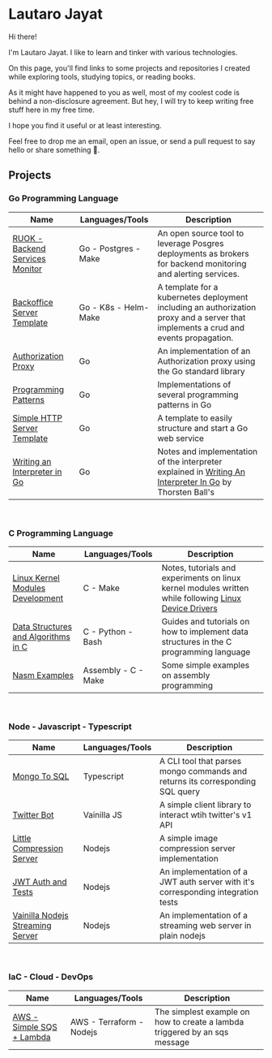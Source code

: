 # Lautaro Jayat
Hi there!

I'm Lautaro Jayat. I like to learn and tinker with various technologies.

On this page, you'll find links to some projects and repositories I created while exploring tools, studying topics, or reading books.

As it might have happened to you as well, most of my coolest code is behind a non-disclosure agreement. But hey, I will try to keep writing free stuff here in my free time.

I hope you find it useful or at least interesting.

Feel free to drop me an email, open an issue, or send a pull request to say hello or share something 🙂.


## Projects

### Go Programming Language

|    Name    |    Languages/Tools    |    Description    |
|------------|-----------------------|-------------------|
|[RUOK - Backend Services Monitor](https://github.com/LautaroJayat/ruok)| Go - Postgres - Make | An open source tool to leverage Posgres deployments as brokers for backend monitoring and alerting services. | 
|[Backoffice Server Template](https://github.com/LautaroJayat/go-backoffice-template)| Go - K8s - Helm- Make | A template for a kubernetes deployment including an authorization proxy and a server that implements a crud and events propagation. | 
|[Authorization Proxy](https://github.com/LautaroJayat/go_auth_proxy_example)| Go | An implementation of an Authorization proxy using the Go standard library|
|[Programming Patterns](https://github.com/LautaroJayat/golang_examples)| Go | Implementations of several programming patterns in Go |
|[Simple HTTP Server Template](https://github.com/LautaroJayat/go-simple-server-template)| Go | A template to easily structure and start a Go web service |
|[Writing an Interpreter in Go](https://github.com/LautaroJayat/writing-an-interpreter-in-go)| Go | Notes and implementation of the interpreter explained in [Writing An Interpreter In Go](https://interpreterbook.com/) by Thorsten Ball's|

<br>

### C Programming Language

|    Name    |    Languages/Tools    |    Description    |
|------------|-----------------------|-------------------|
|[Linux Kernel Modules Development](https://github.com/LautaroJayat/linux-kernel-modules-development) | C - Make | Notes, tutorials and experiments on linux kernel modules written while following [Linux Device Drivers](https://lwn.net/Kernel/LDD3/)|
|[Data Structures and Algorithms in C](https://github.com/LautaroJayat/data-structures-and-algorithms-in-c) | C - Python - Bash | Guides and tutorials on how to implement data structures in the C programming language|
|[Nasm Examples](https://github.com/LautaroJayat/nasm_examples) | Assembly - C - Make | Some simple examples on assembly programming|

<br>

### Node - Javascript - Typescript

|    Name    |    Languages/Tools    |    Description    |
|------------|-----------------------|-------------------|
|[Mongo To SQL](https://github.com/LautaroJayat/mongo-to-sql) | Typescript | A CLI tool that parses mongo commands and returns its corresponding SQL query|
|[Twitter Bot](https://github.com/LautaroJayat/twitter_bot) | Vainilla JS | A simple client library to interact wtih twitter's v1 API|
|[Little Compression Server](https://github.com/LautaroJayat/imagemin-compress-server)| Nodejs | A simple image compression server implementation|
|[JWT Auth and Tests](https://github.com/LautaroJayat/jwt-and-mocha-example)| Nodejs | An implementation of a JWT auth server with it's corresponding integration tests|
|[Vainilla Nodejs Streaming Server](https://github.com/LautaroJayat/vainilla-nodejs-206-partial-content-streaming)| Nodejs | An implementation of a streaming web server in plain nodejs| 

<br>

### IaC - Cloud - DevOps

|    Name    |    Languages/Tools    |    Description    |
|------------|-----------------------|-------------------|
[AWS - Simple SQS + Lambda](https://github.com/LautaroJayat/terraform-simple-sqs-lambda)| AWS - Terraform - Nodejs | The simplest example on how to create a lambda triggered by an sqs message|
